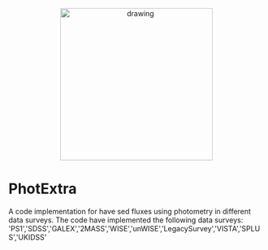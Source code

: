 <p align="center">
	<img src="phtoextra.jpg" alt="drawing" width="300"/>
</p>


# PhotExtra 
A code implementation for have sed fluxes using photometry in different data surveys. The code have implemented the following data surveys:
'PS1','SDSS','GALEX','2MASS','WISE','unWISE','LegacySurvey','VISTA','SPLUS','UKIDSS'
